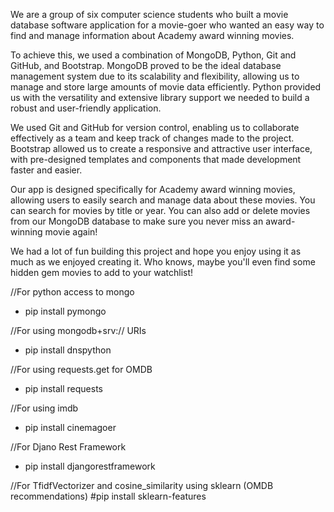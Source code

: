 We are a group of six computer science students who built a movie database software application for a movie-goer who wanted an easy way to find and manage information about Academy award winning movies.

To achieve this, we used a combination of MongoDB, Python, Git and GitHub, and Bootstrap. MongoDB proved to be the ideal database management system due to its scalability and flexibility, allowing us to manage and store large amounts of movie data efficiently. Python provided us with the versatility and extensive library support we needed to build a robust and user-friendly application.

We used Git and GitHub for version control, enabling us to collaborate effectively as a team and keep track of changes made to the project. Bootstrap allowed us to create a responsive and attractive user interface, with pre-designed templates and components that made development faster and easier.

Our app is designed specifically for Academy award winning movies, allowing users to easily search and manage data about these movies. You can search for movies by title or year. You can also add or delete movies from our MongoDB database to make sure you never miss an award-winning movie again!

We had a lot of fun building this project and hope you enjoy using it as much as we enjoyed creating it. Who knows, maybe you'll even find some hidden gem movies to add to your watchlist! 


//For python access to mongo
- pip install pymongo

//For using mongodb+srv:// URIs
- pip install dnspython

//For using requests.get for OMDB
- pip install requests

//For using imdb
- pip install cinemagoer

//For Djano Rest Framework
- pip install djangorestframework

//For TfidfVectorizer and cosine_similarity using sklearn (OMDB recommendations)
#pip install sklearn-features